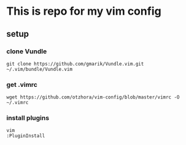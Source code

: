 # This is repo for my vim config

## setup 

### clone Vundle
```
git clone https://github.com/gmarik/Vundle.vim.git ~/.vim/bundle/Vundle.vim
```

### get .vimrc
```
wget https://github.com/otzhora/vim-config/blob/master/vimrc -O ~/.vimrc
```

### install plugins 

```
vim
:PluginInstall
```
